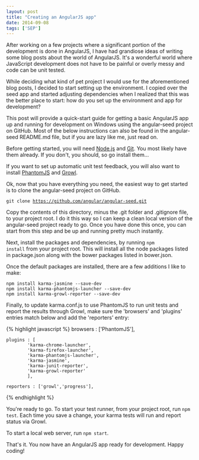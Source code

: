 ```yaml
---
layout: post
title: "Creating an AngularJS app"
date: 2014-09-08
tags: ['SEP']
---
```


After working on a few projects where a significant portion of the development is done in AngularJS, I have had grandiose ideas of writing some blog posts about the world of AngularJS. It's a wonderful world where JavaScript development does not have to be painful or overly messy and code can be unit tested. 

While deciding what kind of pet project I would use for the aforementioned blog posts, I decided to start setting up the environment. I copied over the seed app and started adjusting dependencies when I realized that this was the better place to start: how do you set up the environment and app for development?

This post will provide a quick-start guide for getting a basic AngularJS app up and running for development on Windows using the angular-seed project on GitHub. Most of the below instructions can also be found in the angular-seed README.md file, but if you are lazy like me, just read on.

Before getting started, you will need [Node.js][node] and [Git][git]. You most likely have them already. If you don't, you should, so go install them...

If you want to set up automatic unit test feedback, you will also want to install [PhantomJS][phantom] and [Growl][growl].

Ok, now that you have everything you need, the easiest way to get started is to clone the angular-seed project on GitHub. 

<code>git clone https://github.com/angular/angular-seed.git</code>

Copy the contents of this directory, minus the .git folder and .gitignore file, to your project root. I do it this way so I can keep a clean local version of the angular-seed project ready to go. Once you have done this once, you can start from this step and be up and running pretty much instantly.

Next, install the packages and dependencies, by running <code>npm install</code> from your project root. This will install all the node packages listed in package.json along with the bower packages listed in bower.json.

Once the default packages are installed, there are a few additions I like to make:

<pre><code>npm install karma-jasmine --save-dev
npm install karma-phantomjs-launcher --save-dev
npm install karma-growl-reporter --save-dev
</code></pre>

Finally, to update karma.conf.js to use PhantomJS to run unit tests and report the results through Growl, make sure the 'browsers' and 'plugins' entries match below and add the 'reporters' entry:

 
{% highlight javascript %}
    browsers : ['PhantomJS'],

    plugins : [
            'karma-chrome-launcher',
            'karma-firefox-launcher',
            'karma-phantomjs-launcher',
            'karma-jasmine',
            'karma-junit-reporter',
            'karma-growl-reporter'
            ],

    reporters : ['growl','progress'],
{% endhighlight %}

You're ready to go. To start your test runner, from your project root, run <code>npm test</code>. Each time you save a change, your karma tests will run and report status via Growl.

To start a local web server, run <code>npm start</code>.

That's it. You now have an AngularJS app ready for development. Happy coding!

[node]: http://nodejs.org
[git]: http://git-scm.com
[phantom]: http://phantomjs.org/download.html
[growl]: http://www.growlforwindows.com/gfw/

